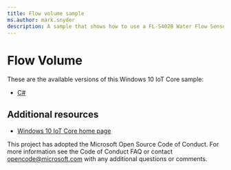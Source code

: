 ```yaml
---
title: Flow volume sample
ms.author: mark.snyder
description: A sample that shows how to use a FL-S402B Water Flow Sensor from a Raspberry Pi to measure the volume of liquid flowing through a hose.
---
```


# Flow Volume

These are the available versions of this Windows 10 IoT Core sample:

*	[C#](./CS/README.md)

## Additional resources
* [Windows 10 IoT Core home page](https://developer.microsoft.com/en-us/windows/iot/)

This project has adopted the Microsoft Open Source Code of Conduct. For more information see the Code of Conduct FAQ or contact <opencode@microsoft.com> with any additional questions or comments.
